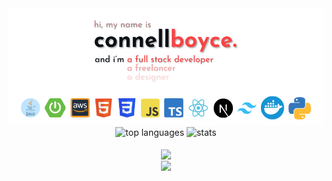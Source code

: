 <div align="center">
    <a href="https://www.connellboyce.com" target="_blank">
        <picture>
            <source media="(prefers-color-scheme: dark)" srcset="https://github.com/connellboyce/connellboyce/blob/main/profileHeader.png" >
            <img alt="profile header" src="https://github.com/connellboyce/connellboyce/blob/main/profileHeader_light.png" >
        </picture>
    </a>
</div>

<div align="center">
    <picture>
        <source media="(prefers-color-scheme: dark)" srcset="https://github-readme-stats.vercel.app/api/top-langs?username=connellboyce&show_icons=true&theme=radical&layout=donut&title_color=ff5757&custom_title=My%20Top%20Languages&border_color=ff5757&bg_color=191919&text_color=ffffff&text_bold=true" >
        <img alt="top languages" src="https://github-readme-stats.vercel.app/api/top-langs?username=connellboyce&show_icons=true&theme=radical&layout=donut&title_color=f84444&custom_title=My%20Top%20Languages&border_color=f84444&bg_color=ffffff&text_color=000000&text_bold=true" >
    </picture>
    <picture>
        <source media="(prefers-color-scheme: dark)" srcset="https://github-readme-stats.vercel.app/api?username=connellboyce&show_icons=true&theme=radical&hide_rank=true&line_height=28&custom_title=My%20Stats&title_color=ff5757&border_color=ff5757&bg_color=191919&text_color=ffffff" >
        <img alt="stats" src="https://github-readme-stats.vercel.app/api?username=connellboyce&show_icons=true&theme=radical&hide_rank=true&line_height=28&custom_title=My%20Stats&title_color=f84444&border_color=f84444&bg_color=ffffff&text_color=000000" >
    </picture>
</div>
<br/>
            
<div align="center">
    <img src="https://komarev.com/ghpvc/?username=connellboyce&&style=flat-square" align="center" />
</div>  
<div align="center">
    <a href="https://www.buymeacoffee.com/connellboyce" target="_blank" style="display: inline-block;">
        <img src="https://img.shields.io/badge/Donate-Buy%20Me%20A%20Coffee-orange.svg?style=flat-square&logo=buymeacoffee" align="center"/>
    </a>
</div>
